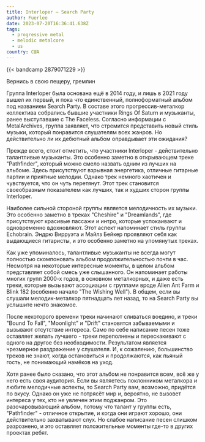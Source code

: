 ```yaml
---
title: Interloper — Search Party
author: Fuerlee
date: 2023-07-20T16:36:41.638Z
tags:
  - progressive metal
  - melodic metalcore
  - us
country: США
---
```

{{< bandcamp 2879071229 >}}

Вернись в свою пещеру, гремлин



Группа Interloper была основана ещё в 2014 году, и лишь в 2021 году вышел их первый, и пока что единственный, полноформатный альбом под названием Search Party. В составе этого прогрессив-металкор коллектива собрались бывшие участники Rings Of Saturn и музыканты, ранее выступавшие с The Faceless. Согласно информации с MetalArchives, группа заявляет, что стремится представить новый стиль музыки, который понравится слушателям всех жанров. Но действительно ли их дебютный альбом оправдывает эти ожидания?



Прежде всего, стоит отметить, что участники Interloper - действительно талантливые музыканты. Это особенно заметно в открывающем треке "Pathfinder", который можно смело назвать одним из лучших на альбоме. Здесь присутствуют взрывная энергетика, отличные гитарные партии и приятные мелодии. Однако трек немного хаотичен и чувствуется, что он чуть перетянут. Этот трек становится своеобразным показателем как лучших, так и худших сторон группы Interloper.



Наиболее сильной стороной группы является мелодичность их музыки. Это особенно заметно в треках "Cheshire" и "Dreamlands", где присутствуют красивые пассажи и интро, которые успокаивают и одновременно вдохновляют. Этот аспект напоминает стиль группы Echobrain. Эндрю Вирруэта и Майлз Бейкер проявляют себя как выдающиеся гитаристы, и это особенно заметно на упомянутых треках.



Как уже упоминалось, талантливые музыканты не всегда могут полностью скомпоновать альбом продолжительностью почти в час. Несмотря на некоторые интересные моменты, в целом альбом представляет собой смесь уже слышанного. Он напоминает работы многих групп 2000-х годов, в основном металкорных, и даже есть треки, которые вызывают ассоциации с группами вроде Alien Ant Farm и Blink 182 (особенно начало "The Wishing Well"). В общем, если вы слушали мелодик-металкор пятнадцать лет назад, то на Search Party вы услышите нечто знакомое.



После некоторого времени треки начинают сливаться воедино, и треки "Bound To Fall", "Moonlight" и "Drift" становятся забываемыми и вызывают отсутствие интереса. Само по себе написание песен тоже оставляет желать лучшего - треки переполнены и перескакивают с одного на другое без необходимости. Результатом является чрезмерное раздражение у слушателя. И, к сожалению, большинство треков не знают, когда остановиться и продолжаются, как пьяный гость, не понимающий намёков на уход.



Хотя ранее было сказано, что этот альбом не понравится всем, всё же у него есть своя аудитория. Если вы являетесь поклонником металкора и любите мелодичные аспекты, то Search Party вам, возможно, придётся по вкусу. Однако он уже не потрясёт мир и, вероятно, не вызовет интереса у тех, кто не увлечен этим поджанром. Это разочаровывающий альбом, потому что талант у группы есть, "Pathfinder" - отличное открытие, и когда они играют хорошо, они действительно захватывают слух. Но слабое написание песен слишком разрознено, и это оставляет положительные моменты где-то в других проектах ребят.